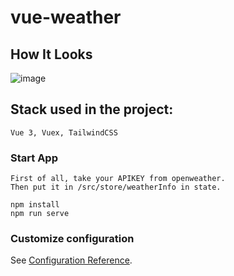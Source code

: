 # vue-weather

## How It Looks

![image](https://github.com/yuKILLING/vueweather/assets/152706009/ead5afd3-8038-4c36-8c4f-31f82c2a29e0)


## Stack used in the project:
```
Vue 3, Vuex, TailwindCSS
```

### Start App
```
First of all, take your APIKEY from openweather.
Then put it in /src/store/weatherInfo in state.

npm install
npm run serve
```


### Customize configuration
See [Configuration Reference](https://cli.vuejs.org/config/).
